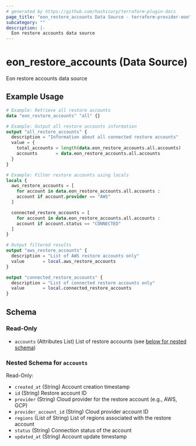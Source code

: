 ```yaml
---
# generated by https://github.com/hashicorp/terraform-plugin-docs
page_title: "eon_restore_accounts Data Source - terraform-provider-eon"
subcategory: ""
description: |-
  Eon restore accounts data source
---
```


# eon_restore_accounts (Data Source)

Eon restore accounts data source

## Example Usage

```terraform
# Example: Retrieve all restore accounts
data "eon_restore_accounts" "all" {}

# Example: Output all restore accounts information
output "all_restore_accounts" {
  description = "Information about all connected restore accounts"
  value = {
    total_accounts = length(data.eon_restore_accounts.all.accounts)
    accounts       = data.eon_restore_accounts.all.accounts
  }
}

# Example: Filter restore accounts using locals
locals {
  aws_restore_accounts = [
    for account in data.eon_restore_accounts.all.accounts :
    account if account.provider == "AWS"
  ]

  connected_restore_accounts = [
    for account in data.eon_restore_accounts.all.accounts :
    account if account.status == "CONNECTED"
  ]
}

# Output filtered results
output "aws_restore_accounts" {
  description = "List of AWS restore accounts only"
  value       = local.aws_restore_accounts
}

output "connected_restore_accounts" {
  description = "List of connected restore accounts only"
  value       = local.connected_restore_accounts
}
```

<!-- schema generated by tfplugindocs -->
## Schema

### Read-Only

- `accounts` (Attributes List) List of restore accounts (see [below for nested schema](#nestedatt--accounts))

<a id="nestedatt--accounts"></a>
### Nested Schema for `accounts`

Read-Only:

- `created_at` (String) Account creation timestamp
- `id` (String) Restore account ID
- `provider` (String) Cloud provider for the restore account (e.g., AWS, GCP)
- `provider_account_id` (String) Cloud provider account ID
- `regions` (List of String) List of regions associated with the restore account
- `status` (String) Connection status of the account
- `updated_at` (String) Account update timestamp
